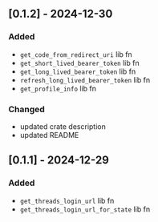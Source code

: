 ## [0.1.2] - 2024-12-30

### Added

- `get_code_from_redirect_uri` lib fn
- `get_short_lived_bearer_token` lib fn
- `get_long_lived_bearer_token` lib fn
- `refresh_long_lived_bearer_token` lib fn
- `get_profile_info` lib fn

### Changed

- updated crate description
- updated README

## [0.1.1] - 2024-12-29

### Added

- `get_threads_login_url` lib fn
- `get_threads_login_url_for_state` lib fn
